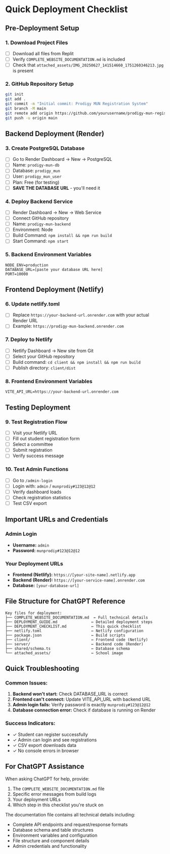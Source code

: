 # Quick Deployment Checklist

## Pre-Deployment Setup

### 1. Download Project Files
- [ ] Download all files from Replit
- [ ] Verify `COMPLETE_WEBSITE_DOCUMENTATION.md` is included
- [ ] Check that `attached_assets/IMG_20250627_141514660_1751260346213.jpg` is present

### 2. GitHub Repository Setup
```bash
git init
git add .
git commit -m "Initial commit: Prodigy MUN Registration System"
git branch -M main
git remote add origin https://github.com/yourusername/prodigy-mun-registration.git
git push -u origin main
```

## Backend Deployment (Render)

### 3. Create PostgreSQL Database
- [ ] Go to Render Dashboard → New → PostgreSQL
- [ ] Name: `prodigy-mun-db`
- [ ] Database: `prodigy_mun`
- [ ] User: `prodigy_mun_user`
- [ ] Plan: Free (for testing)
- [ ] **SAVE THE DATABASE URL** - you'll need it

### 4. Deploy Backend Service
- [ ] Render Dashboard → New → Web Service
- [ ] Connect GitHub repository
- [ ] Name: `prodigy-mun-backend`
- [ ] Environment: Node
- [ ] Build Command: `npm install && npm run build`
- [ ] Start Command: `npm start`

### 5. Backend Environment Variables
```
NODE_ENV=production
DATABASE_URL=[paste your database URL here]
PORT=10000
```

## Frontend Deployment (Netlify)

### 6. Update netlify.toml
- [ ] Replace `https://your-backend-url.onrender.com` with your actual Render URL
- [ ] Example: `https://prodigy-mun-backend.onrender.com`

### 7. Deploy to Netlify
- [ ] Netlify Dashboard → New site from Git
- [ ] Select your GitHub repository
- [ ] Build command: `cd client && npm install && npm run build`
- [ ] Publish directory: `client/dist`

### 8. Frontend Environment Variables
```
VITE_API_URL=https://your-backend-url.onrender.com
```

## Testing Deployment

### 9. Test Registration Flow
- [ ] Visit your Netlify URL
- [ ] Fill out student registration form
- [ ] Select a committee
- [ ] Submit registration
- [ ] Verify success message

### 10. Test Admin Functions
- [ ] Go to `/admin-login`
- [ ] Login with: `admin` / `munprodiy#123@12@12`
- [ ] Verify dashboard loads
- [ ] Check registration statistics
- [ ] Test CSV export

## Important URLs and Credentials

### Admin Login
- **Username:** `admin`
- **Password:** `munprodiy#123@12@12`

### Your Deployment URLs
- **Frontend (Netlify):** `https://[your-site-name].netlify.app`
- **Backend (Render):** `https://[your-service-name].onrender.com`
- **Database:** `[your-database-url]`

## File Structure for ChatGPT Reference

```
Key files for deployment:
├── COMPLETE_WEBSITE_DOCUMENTATION.md  ← Full technical details
├── DEPLOYMENT_GUIDE.md               ← Detailed deployment steps
├── DEPLOYMENT_CHECKLIST.md           ← This quick checklist
├── netlify.toml                      ← Netlify configuration
├── package.json                      ← Build scripts
├── client/                           ← Frontend code (Netlify)
├── server/                           ← Backend code (Render)
├── shared/schema.ts                  ← Database schema
└── attached_assets/                  ← School image
```

## Quick Troubleshooting

### Common Issues:
1. **Backend won't start:** Check DATABASE_URL is correct
2. **Frontend can't connect:** Update VITE_API_URL with backend URL
3. **Admin login fails:** Verify password is exactly `munprodiy#123@12@12`
4. **Database connection error:** Check if database is running on Render

### Success Indicators:
- ✓ Student can register successfully
- ✓ Admin can login and see registrations
- ✓ CSV export downloads data
- ✓ No console errors in browser

## For ChatGPT Assistance

When asking ChatGPT for help, provide:
1. The `COMPLETE_WEBSITE_DOCUMENTATION.md` file
2. Specific error messages from build logs
3. Your deployment URLs
4. Which step in this checklist you're stuck on

The documentation file contains all technical details including:
- Complete API endpoints and request/response formats
- Database schema and table structures
- Environment variables and configuration
- File structure and component details
- Admin credentials and functionality